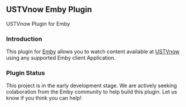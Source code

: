 ## USTVnow Emby Plugin ##
USTVnow Plugin for Emby

### Introduction ###
This plugin for [Emby](https://emby.media/) allows you to watch content available at [USTVnow](http://www.ustvnow.com) using any supported Emby client Application.

### Plugin Status ###
This project is in the early development stage. We are actively seeking colaboration from the Emby community to help build this plugin. Let us know if you think you can help!
